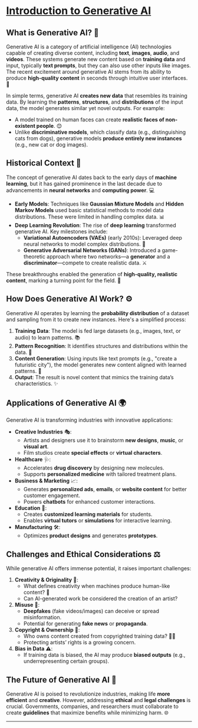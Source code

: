 # **<u>Introduction to Generative AI</u>**

## What is Generative AI? 🤖

Generative AI is a category of artificial intelligence (AI) technologies capable of creating diverse content, including **text**, **images**, **audio**, and **videos**. These systems generate new content based on **training data** and input, typically **text prompts**, but they can also use other inputs like images. The recent excitement around generative AI stems from its ability to produce **high-quality content** in seconds through intuitive user interfaces. 🎉

In simple terms, generative AI **creates new data** that resembles its training data. By learning the **patterns**, **structures**, and **distributions** of the input data, the model generates similar yet novel outputs. For example:

- A model trained on human faces can create **realistic faces of non-existent people**. 😊
- Unlike **discriminative models**, which classify data (e.g., distinguishing cats from dogs), generative models **produce entirely new instances** (e.g., new cat or dog images).

## Historical Context 📜

The concept of generative AI dates back to the early days of **machine learning**, but it has gained prominence in the last decade due to advancements in **neural networks** and **computing power**. 💻

- **Early Models**: Techniques like **Gaussian Mixture Models** and **Hidden Markov Models** used basic statistical methods to model data distributions. These were limited in handling complex data. 📊
- **Deep Learning Revolution**: The rise of **deep learning** transformed generative AI. Key milestones include:
  - **Variational Autoencoders (VAEs)** (early 2010s): Leveraged deep neural networks to model complex distributions. 🔄
  - **Generative Adversarial Networks (GANs)**: Introduced a game-theoretic approach where two networks—a **generator** and a **discriminator**—compete to create realistic data. ⚔️

These breakthroughs enabled the generation of **high-quality, realistic content**, marking a turning point for the field. 🌟

## How Does Generative AI Work? ⚙️

Generative AI operates by learning the **probability distribution** of a dataset and sampling from it to create new instances. Here's a simplified process:

1. **Training Data**: The model is fed large datasets (e.g., images, text, or audio) to learn patterns. 📚
2. **Pattern Recognition**: It identifies structures and distributions within the data. 🧠
3. **Content Generation**: Using inputs like text prompts (e.g., "create a futuristic city"), the model generates new content aligned with learned patterns. 🎨
4. **Output**: The result is novel content that mimics the training data’s characteristics. ✨

## Applications of Generative AI 🌍

Generative AI is transforming industries with innovative applications:

- **Creative Industries** 🎭:
  - Artists and designers use it to brainstorm **new designs**, **music**, or **visual art**.
  - Film studios create **special effects** or **virtual characters**.
- **Healthcare** 🩺:
  - Accelerates **drug discovery** by designing new molecules.
  - Supports **personalized medicine** with tailored treatment plans.
- **Business & Marketing** 📈:
  - Generates **personalized ads**, **emails**, or **website content** for better customer engagement.
  - Powers **chatbots** for enhanced customer interactions.
- **Education** 📖:
  - Creates **customized learning materials** for students.
  - Enables **virtual tutors** or **simulations** for interactive learning.
- **Manufacturing** 🛠️:
  - Optimizes **product designs** and generates **prototypes**.

## Challenges and Ethical Considerations ⚖️

While generative AI offers immense potential, it raises important challenges:

1. **Creativity & Originality** 🎨:
   - What defines creativity when machines produce human-like content? 🤔
   - Can AI-generated work be considered the creation of an artist?
2. **Misuse** 🚨:
   - **Deepfakes** (fake videos/images) can deceive or spread misinformation.
   - Potential for generating **fake news** or **propaganda**.
3. **Copyright & Ownership** 📜:
   - Who owns content created from copyrighted training data? 🧑‍⚖️
   - Protecting artists’ rights is a growing concern.
4. **Bias in Data** ⚠️:
   - If training data is biased, the AI may produce **biased outputs** (e.g., underrepresenting certain groups).

## The Future of Generative AI 🔮

Generative AI is poised to revolutionize industries, making life **more efficient** and **creative**. However, addressing **ethical** and **legal challenges** is crucial. Governments, companies, and researchers must collaborate to create **guidelines** that maximize benefits while minimizing harm. 🌐 


---